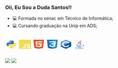 ### Oii, Eu Sou a Duda Santos!!

- 💻 Formada no senac em Técnico de Informática;
- 💻 Cursando graduação na Unip em ADS;
<!--
<div>
  <a href="https://beacons.ai/DudaSantos8">
  <img height="300em" src="https://github-readme-stats.vercel.app/api?username=DudaSantos8&show_icons=trueicons=true&theme=radical"/>

  <img height="200em" src="https://github-readme-stats.vercel.app/api/top-langs/?username=DudaSantos8&show_icons=trueicons=true&theme=radical"/>
  
  </a>
</div>
-->
<div style="display: inline_block"><br>
  <img align="center" alt="" height="30" width="40" src="https://raw.githubusercontent.com/devicons/devicon/master/icons/python/python-original.svg">
  <img align="center" alt="" height="30" width="40" src="https://raw.githubusercontent.com/devicons/devicon/master/icons/javascript/javascript-plain.svg">
  <img align="center" alt="" height="30" width="40" src="https://raw.githubusercontent.com/devicons/devicon/master/icons/html5/html5-original.svg">
  <img align="center" alt="" height="30" width="40" src="https://raw.githubusercontent.com/devicons/devicon/master/icons/css3/css3-original.svg">
  <img align="center" alt="" height="30" width="40" src="https://raw.githubusercontent.com/devicons/devicon/master/icons/c/c-original.svg">
  <img align="center" alt="" height="30" width="40" src="https://raw.githubusercontent.com/devicons/devicon/master/icons/java/java-original.svg">

</div>

  ##
  
<div> 
  <a href="https://www.instagram.com/duda6657_258/" target="_blank"><img src="https://img.shields.io/badge/-Instagram-%23E4405F?style=for-the-badge&logo=instagram&logoColor=white" target="_blank"></a>
  <!--
 <a href="" target="_blank"><img src="https://img.shields.io/badge/Discord-7289DA?style=for-the-badge&logo=discord&logoColor=white" target="_blank"></a> 
  <a href = ""><img src="https://img.shields.io/badge/-Gmail-%23333?style=for-the-badge&logo=gmail&logoColor=white" target="_blank"></a> 
-->
  <a href="https://www.linkedin.com/in/maria-santos-8000722a8" target="_blank"><img src="https://img.shields.io/badge/-LinkedIn-%230077B5?style=for-the-badge&logo=linkedin&logoColor=white" target="_blank"></a> 
  
</div>
